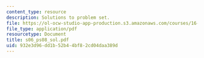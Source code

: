 ```yaml
---
content_type: resource
description: Solutions to problem set.
file: https://ol-ocw-studio-app-production.s3.amazonaws.com/courses/16-01-unified-engineering-i-ii-iii-iv-fall-2005-spring-2006/932e3d96dd1b52b44bf82cd04daa389d_s06_ps08_sol.pdf
file_type: application/pdf
resourcetype: Document
title: s06_ps08_sol.pdf
uid: 932e3d96-dd1b-52b4-4bf8-2cd04daa389d
---
```

